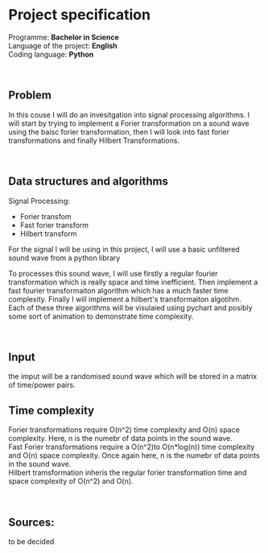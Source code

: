 # Project specification

Programme: **Bachelor in Science** <br/>
Language of the project: **English** <br/>
Coding language: **Python** <br/>

<br/>

## Problem

In this couse I will do an invesitgation into signal processing algorithms. I will start by trying to implement a Forier transformation on a sound wave using the baisc forier transformation, then I will look into fast forier transformations and finally Hilbert Transformations. <br/>

<br/>

## Data structures and algorithms

Signal Processing:
- Forier transfom 
- Fast forier transform
- Hilbert transform <br/>

For the signal I will be using in this project, I will use a basic unfiltered sound wave from a python library <br/>

To processes this sound wave, I will use firstly a regular fourier transformation which is really space and time inefficient. 
Then implement a fast fourier transformaiton algorithm which has a much faster time complexity.
Finally I will implement a hilbert's transformaiton algotihm.<br/>
Each of these three algorithms will be visulaied using pychart and posibly some sort of animation to demonstrate time complexity. 

<br/>

## Input

the imput will be a randomised sound wave which will be stored in a matrix of time/power pairs. 
<br/>

## Time complexity

Forier transformations require O(n^2) time complexity and O(n) space complexity. Here, n is the numebr of data points in the sound wave. <br/>
Fast Forier transformations require a O(n^2)to O(n*log(n)) time complexity and O(n) space complexity. Once again here, n is the numebr of data points in the sound wave. <br/>
Hilbert tramsformation inheris the regular forier transformation time and space complexity of O(n^2) and O(n). <br/>

<br/>

## Sources:
to be decided

